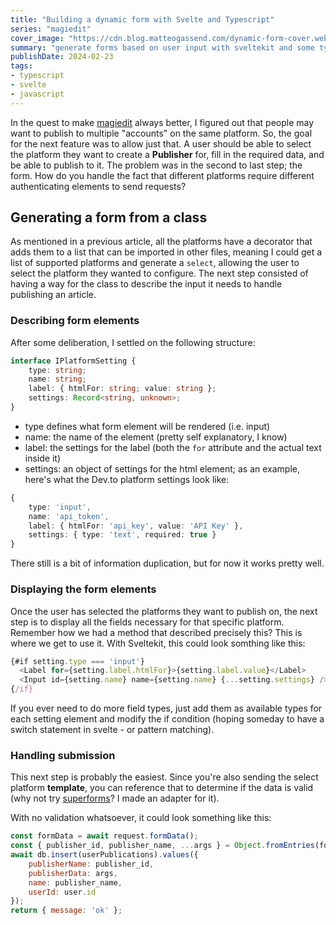 ```yaml
---
title: "Building a dynamic form with Svelte and Typescript"
series: "magiedit"
cover_image: "https://cdn.blog.matteogassend.com/dynamic-form-cover.webp"
summary: "generate forms based on user input with sveltekit and some typescript magic"
publishDate: 2024-02-23
tags:
- typescript
- svelte
- javascript
---
```


In the quest to make [magiedit](https://magiedit.magitools.app) always better, I figured out that people may want to publish to multiple "accounts" on the same platform. So, the goal for the next feature was to allow just that. A user should be able to select the platform they want to create a **Publisher** for, fill in the required data, and be able to publish to it.
The problem was in the second to last step; the form. How do you handle the fact that different platforms require different authenticating elements to send requests?

## Generating a form from a class

As mentioned in a previous article, all the platforms have a decorator that adds them to a list that can be imported in other files, meaning I could get a list of supported platforms and generate a `select`, allowing the user to select the platform they wanted to configure. The next step consisted of having a way for the class to describe the input it needs to handle publishing an article.

### Describing form elements

After some deliberation, I settled on the following structure:

```typescript
interface IPlatformSetting {
	type: string;
	name: string;
	label: { htmlFor: string; value: string };
	settings: Record<string, unknown>;
}
```
- type defines what form element will be rendered (i.e. input)
- name: the name of the element (pretty self explanatory, I know)
- label: the settings for the label (both the `for` attribute and the actual text inside it)
- settings: an object of settings for the html element; as an example, here's what the Dev.to platform settings look like:
```typescript
{
	type: 'input',
	name: 'api_token',
	label: { htmlFor: 'api_key', value: 'API Key' },
	settings: { type: 'text', required: true }
}
```
There still is a bit of information duplication, but for now it works pretty well.

### Displaying the form elements

Once the user has selected the platforms they want to publish on, the next step is to display all the fields necessary for that specific platform. Remember how we had a method that described precisely this? This is where we get to use it.
With Sveltekit, this could look somthing like this:
```js
{#if setting.type === 'input'}
  <Label for={setting.label.htmlFor}>{setting.label.value}</Label>
  <Input id={setting.name} name={setting.name} {...setting.settings} />
{/if}
```
If you ever need to do more field types, just add them as available types for each setting element and modify the if condition (hoping someday to have a switch statement in svelte - or pattern matching).

### Handling submission

This next step is probably the easiest. Since you're also sending the select platform **template**, you can reference that to determine if the data is valid (why not try [superforms](https://superforms.rocks)? I made an adapter for it).

With no validation whatsoever, it could look something like this:
```js
const formData = await request.formData();
const { publisher_id, publisher_name, ...args } = Object.fromEntries(formData);
await db.insert(userPublications).values({
	publisherName: publisher_id,
	publisherData: args,
	name: publisher_name,
	userId: user.id
});
return { message: 'ok' };
```
